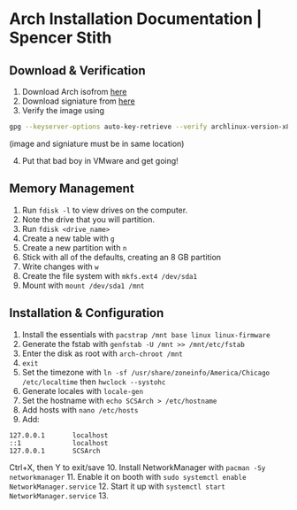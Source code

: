 # Arch Installation Documentation | Spencer Stith

## Download & Verification
1. Download Arch isofrom [here](http://mirrors.acm.wpi.edu/archlinux/iso/2021.10.01/)
2. Download signiature from [here](https://archlinux.org/download/)
3. Verify the image using
```bash
gpg --keyserver-options auto-key-retrieve --verify archlinux-version-x86_64.iso.sig
```
(image and signiature must be in same location)

4. Put that bad boy in VMware and get going!

## Memory Management
1. Run `fdisk -l` to view drives on the computer.
2. Note the drive that you will partition.
3. Run `fdisk <drive_name>`
4. Create a new table with `g`
5. Create a new partition with `n`
6. Stick with all of the defaults, creating an 8 GB partition
7. Write changes with `w`
8. Create the file system with `mkfs.ext4 /dev/sda1`
9. Mount with `mount /dev/sda1 /mnt`

## Installation & Configuration
1. Install the essentials with `pacstrap /mnt base linux linux-firmware`
2. Generate the fstab with `genfstab -U /mnt >> /mnt/etc/fstab`
3. Enter the disk as root with `arch-chroot /mnt`
4. `exit`
5. Set the timezone with `ln -sf /usr/share/zoneinfo/America/Chicago /etc/localtime` then `hwclock --systohc`
6. Generate locales with `locale-gen`
7. Set the hostname with `echo SCSArch > /etc/hostname`
8. Add hosts with `nano /etc/hosts`
9. Add:

```
127.0.0.1       localhost
::1             localhost
127.0.0.1       SCSArch
```
Ctrl+X, then Y to exit/save
10. Install NetworkManager with `pacman -Sy networkmanager`
11. Enable it on booth with `sudo systemctl enable NetworkManager.service`
12. Start it up with `systemctl start NetworkManager.service`
13. 
